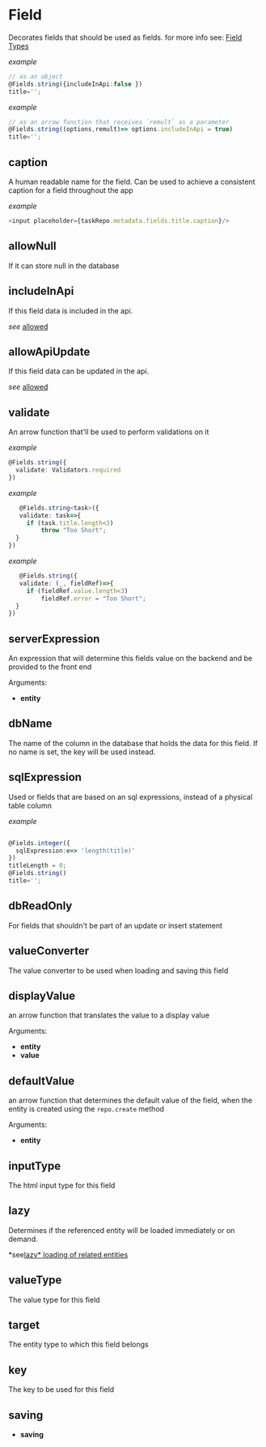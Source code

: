# Field
Decorates fields that should be used as fields.
for more info see: [Field Types](https://remult.dev/docs/field-types.html)
   
   
   *example*
   ```ts
   // as an object
   @Fields.string({includeInApi:false })
   title='';
   ```
   
   
   
   *example*
   ```ts
   // as an arrow function that receives `remult` as a parameter
   @Fields.string((options,remult)=> options.includeInApi = true)
   title='';
   ```
   
## caption
A human readable name for the field. Can be used to achieve a consistent caption for a field throughout the app
   
   
   *example*
   ```ts
   <input placeholder={taskRepo.metadata.fields.title.caption}/>
   ```
   
## allowNull
If it can store null in the database
## includeInApi
If this field data is included in the api.
   
   
   *see*
   [allowed](http://remult.dev/docs/allowed.html)
## allowApiUpdate
If this field data can be updated in the api.
   
   
   *see*
   [allowed](http://remult.dev/docs/allowed.html)
## validate
An arrow function that'll be used to perform validations on it
   
   
   *example*
   ```ts
   @Fields.string({
     validate: Validators.required
   })
   ```
   
   
   
   *example*
   ```ts
      @Fields.string<task>({
      validate: task=>{
        if (task.title.length<3)
            throw "Too Short";
     }
   })
   ```
   
   
   
   *example*
   ```ts
      @Fields.string({
      validate: (_, fieldRef)=>{
        if (fieldRef.value.length<3)
            fieldRef.error = "Too Short";
     }
   })
   ```
   
## serverExpression
An expression that will determine this fields value on the backend and be provided to the front end

Arguments:
* **entity**
## dbName
The name of the column in the database that holds the data for this field. If no name is set, the key will be used instead.
## sqlExpression
Used or fields that are based on an sql expressions, instead of a physical table column
   
   
   *example*
   ```ts
   
   @Fields.integer({
     sqlExpression:e=> 'length(title)'
   })
   titleLength = 0;
   @Fields.string()
   title='';
   ```
   
## dbReadOnly
For fields that shouldn't be part of an update or insert statement
## valueConverter
The value converter to be used when loading and saving this field
## displayValue
an arrow function that translates the value to a display value

Arguments:
* **entity**
* **value**
## defaultValue
an arrow function that determines the default value of the field, when the entity is created using the `repo.create` method

Arguments:
* **entity**
## inputType
The html input type for this field
## lazy
Determines if the referenced entity will be loaded immediately or on demand.
   
   
   *see[lazy*
   loading of related entities](http://remult.dev/docs/lazy-loading-of-related-entities.html)
   
## valueType
The value type for this field
## target
The entity type to which this field belongs
## key
The key to be used for this field
## saving
* **saving**
